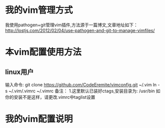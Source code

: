 # 我的vim管理方式
我使用pathogen+git管理vim插件,方法源于一篇博文,文章地址如下：
<http://lostjs.com/2012/02/04/use-pathogen-and-git-to-manage-vimfiles/>
# 本vim配置使用方法
## linux用户
输入命令:
    git clone https://github.com/CodeEremite/vimconfig.git ~/.vim
    ln -s ~/.vim/.vimrc ~/.vimrc
备注：
1.这里默认已装好ctags,安装目录为: /usr/bin   如你的安装不是这样，请更改.vimrc中taglist设置

# 我的vim配置说明
